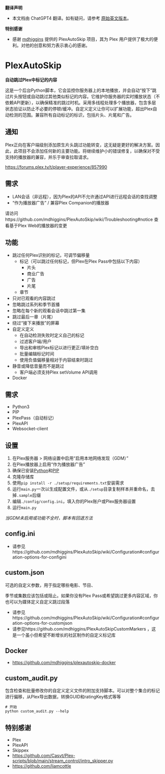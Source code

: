**翻译声明**
- 本文档由 ChatGPT4 翻译。如有疑问，请参考 [原始英文版本](https://github.com/mdhiggins/PlexAutoSkip)。

**特别感谢**
- 感谢 [mdhiggins](https://github.com/mdhiggins) 提供的 PlexAutoSkip 项目，其为 Plex 用户提供了极大的便利。对他的创意和努力表示衷心的感谢。

PlexAutoSkip
==============
 **自动跳过Plex中标记的内容**

这是一个后台Python脚本，它会监控你服务器上的本地播放，并会自动“按下”跳过片头按钮或自动跳过其他类似标记的内容。它维护你服务器的实时播放状态（不依赖API更新），以确保精准的跳过时机。采用多线程处理多个播放器，包含多层状态验证以防止不必要的停顿/缓冲。自定义定义让你可以扩展功能，超出Plex自动检测的范围。兼容所有自动标记的标识，包括片头、片尾和广告。

通知
--------------
Plex正向在客户端级别添加原生片头跳过功能转变，这无疑是更好的解决方案。因此，此项目不会添加任何新的主要功能。将继续维护小的错误修复，以确保对不受支持的播放器的兼容，并乐于审查拉取请求。

https://forums.plex.tv/t/player-experience/857990

需求
--------------
- LAN会话（非远程），因为Plex的API不允许通过API进行远程会话的查找调整
- “作为播放器广告” / 兼容Plex Companion的播放器

请访问https://github.com/mdhiggins/PlexAutoSkip/wiki/Troubleshooting#notice 查看基于Plex Web的播放器的变更

功能
--------------
- 跳过任何Plex识别的标记，可调节偏移量
  - 标记（可以跳过任何标记，但Plex在Plex Pass中包括以下内容）
    - 片头
    - 商业广告
    - 广告
    - 片尾
  - 章节
- 只对已观看的内容跳过
- 忽略跳过系列和季节首播
- 忽略在每个新的观看会话中跳过第一集
- 跳过最后一章（片尾）
- 绕过“接下来播放”的屏幕
- 自定义定义
  - 在自动检测失败时定义自己的标记
  - 过滤客户端/用户
  - 导出和审核Plex标记以进行更正/填补空白
  - 批量编辑标记时间
  - 使用负值偏移量相对于内容结束时跳过
- 静音或降低音量而不是跳过
  - 客户端必须支持Plex setVolume API调用
- Docker

需求
--------------
- Python3
- PIP
- PlexPass（自动标记）
- PlexAPI
- Websocket-client

设置
--------------
1. 在Plex服务器 > 网络设置中启用“启用本地网络发现（GDM）”
2. 在Plex播放器上启用“作为播放器广告”
3. 确保已安装[Python](https://docs.python-guide.org/starting/installation/#installation)和[PIP](https://packaging.python.org/en/latest/tutorials/installing-packages/)
4. 克隆存储库
5. 使用`pip install -r ./setup/requirements.txt`安装需求
6. 运行`main.py`一次以生成配置文件，或从`./setup`目录复制样本并重命名，去掉`.sample`后缀
7. 编辑`./config/config.ini`，填入你的Plex账户或Plex服务器设置
8. 运行`main.py`

_当GDM未启用或功能不全时，脚本有回退方法_

config.ini
--------------
- 请参见https://github.com/mdhiggins/PlexAutoSkip/wiki/Configuration#configuration-options-for-configini

custom.json
--------------
可选的自定义参数，用于指定哪些电影、节目、

季节或集数应该包括或阻止。如果你没有Plex Pass或希望跳过更多内容区域，你也可以为媒体定义自定义跳过段落
- 请参见https://github.com/mdhiggins/PlexAutoSkip/wiki/Configuration#configuration-options-for-customjson
- 请参见https://github.com/mdhiggins/PlexAutoSkipCustomMarkers ，这是一个虽小但希望不断增长的社区制作的自定义标记库

Docker
--------------
- https://github.com/mdhiggins/plexautoskip-docker

custom_audit.py
--------------
包含检查和批量修改你的自定义定义文件的附加支持脚本。可以对整个集合的标记进行偏移，从Plex导出数据，转换GUID和ratingKey格式等等

```
# 开始
python custom_audit.py --help
```

特别感谢
--------------
- Plex
- PlexAPI
- Skippex
- https://github.com/Casvt/Plex-scripts/blob/main/stream_control/intro_skipper.py
- https://github.com/liamcottle